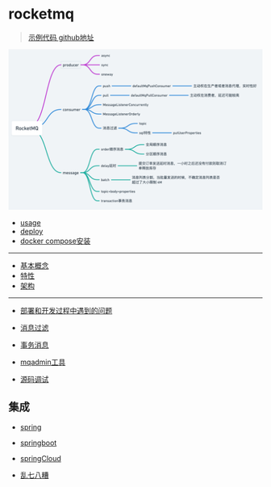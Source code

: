 # rocketmq
> [示例代码 github地址](https://github.com/jaspercliff/springbootIntegration/tree/master/rocketmqIntegration)

![outline](assets/outline.png)

- [usage](usage.md)
- [deploy](00buildAndInstall)
- [docker compose安装](dockercompose.md)
---
- [基本概念](mq/concept.md)
- [特性](mq/feature.md)
- [架构](./architecture.md)
---
- [部署和开发过程中遇到的问题](./problems.md)
- [消息过滤](./message/messageFilter.md)
- [事务消息](./message/transaction.md)
- [mqadmin工具](./tools/mqadmin.md)

- [源码调试](./调试源码.md)

## 集成
- [spring]()
- [springboot](spring/springboot.md)
- [springCloud](spring/springCloud.md)

- [乱七八糟](other.md)